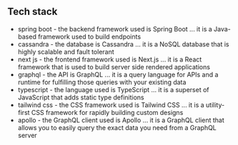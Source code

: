 ## Tech stack

- spring boot - the backend framework used is Spring Boot ... it is a Java-based framework used to build endpoints
- cassandra - the database is Cassandra ... it is a NoSQL database that is highly scalable and fault tolerant
- next js - the frontend framework used is Next.js ... it is a React framework that is used to build server side rendered applications
- graphql - the API is GraphQL ... it is a query language for APIs and a runtime for fulfilling those queries with your existing data
- typescript - the language used is TypeScript ... it is a superset of JavaScript that adds static type definitions
- tailwind css - the CSS framework used is Tailwind CSS ... it is a utility-first CSS framework for rapidly building custom designs
- apollo - the GraphQL client used is Apollo ... it is a GraphQL client that allows you to easily query the exact data you need from a GraphQL server

